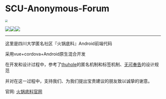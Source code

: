 # SCU-Anonymous-Forum


<img src="http://cdn.scuhuoguodiliao.com/logo.png" style="zoom:50%;" />



![](https://img.shields.io/github/languages/top/wubbalubbaaa/SCU-Anonymous-Forum)![](https://img.shields.io/bitbucket/issues-raw/wubbalubbaaa/SCU-Anonymous-Forum)![](https://img.shields.io/apm/l/vim-mode)

------

这里是四川大学匿名社区『火锅底料』Android前端代码

采用vue+cordova+Android原生混合开发

在开发和设计过程中，参考了[thuhole](https://github.com/thuhole "清华树洞")的匿名机制和标签机制、[无可奉告](https://github.com/TairanHe/SJTU-Anonymous_Forum "无可奉告")的设计规范

并对在这一过程中，支持我们、为我们提出宝贵建议的朋友致以诚挚的谢意。



官网: [火锅底料官网](http://scuhuoguodiliao.com/"火锅底料官网")

